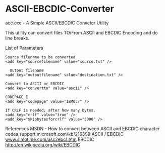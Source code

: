 ASCII-EBCDIC-Converter
======================

aec.exe - A Simple ASCII/EBCDIC Convetor Utility

This utility can convert files TO/From ASCII and EBCDIC Encoding and do line breaks.

List of Parameters

    Source filename to be converted
    <add key="sourcefilename" value="source.txt" />
	
	  Output filename
    <add key="outputfilename" value="destination.txt" />
	
    Convert to ASCII or EBCDIC
    <add key="convertto" value="ascii" />

    CODEPAGE E
    <add key="codepage" value="IBM037" />

    If CRLF is needed; after how many bytes.
    <add key="crlf" value="true" />
    <add key="skipbytesforcrlf" value="3000" />


References
MSDN - How to convert between ASCII and EBCDIC character codes support.microsoft.com/kb/216399
ASCII / EBCDIC 	www.simotime.com/asc2ebc1.htm
EBCDIC http://en.wikipedia.org/wiki/EBCDIC

